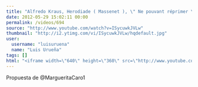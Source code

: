 ```yaml
---
title: "Alfredo Kraus, Herodiade ( Massenet ), \" Ne pouvant réprimer \", 1975"
date: 2012-05-29 15:02:11 00:00
permalink: /videos/694
source: "http://www.youtube.com/watch?v=ISycuwkJVLw"
thumbnail: "http://i2.ytimg.com/vi/ISycuwkJVLw/hqdefault.jpg"
user:
  username: "luisuruena"
  name: "Luis Urueña"
tags: []
html: "<iframe width=\"640\" height=\"360\" src=\"http://www.youtube.com/embed/ISycuwkJVLw?wmode=transparent&fs=1&feature=oembed\" frameborder=\"0\" allowfullscreen></iframe>"
---
```


Propuesta de @MargueritaCaro1